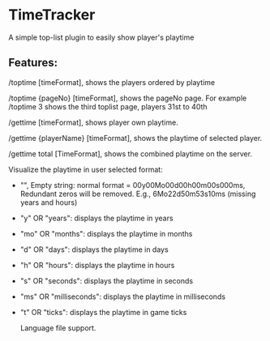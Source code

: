 # TimeTracker
A simple top-list plugin to easily show player's playtime

## Features:
/toptime [timeFormat], shows the players ordered by playtime

/toptime {pageNo} [timeFormat], shows the pageNo page. For example /toptime 3 shows the third toplist page, players 31st to 40th

/gettime [timeFormat], shows player own playtime.

/gettime {playerName} [timeFormat], shows the playtime of selected player.

/gettime total [TimeFormat], shows the combined playtime on the server.

Visualize the playtime in user selected format:
- "", Empty string: normal format = 00y00Mo00d00h00m00s000ms, Redundant zeros will be removed. E.g., 6Mo22d50m53s10ms (missing years and hours)
- "y" OR "years": displays the playtime in years
- "mo" OR "months": displays the playtime in months
- "d" OR "days": displays the playtime in days
- "h" OR "hours": displays the playtime in hours
- "s" OR "seconds": displays the playtime in seconds
- "ms" OR "milliseconds": displays the playtime in milliseconds
- "t" OR "ticks": displays the playtime in game ticks
  
  Language file support.
